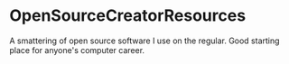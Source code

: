 # OpenSourceCreatorResources
A smattering of open source software I use on the regular. Good starting place for anyone's computer career.
